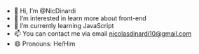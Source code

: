 - 👋 Hi, I’m @NicDinardi
- 👀 I’m interested in learn more about front-end
- 🌱 I’m currently learning JavaScript
- 📫 You can contact me via email nicolasdinardi10@gmail.com
- 😄 Pronouns: He/Him

